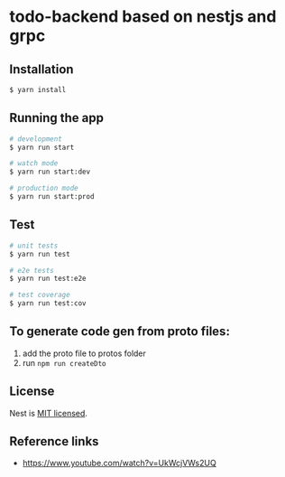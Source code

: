# todo-backend based on nestjs and grpc

## Installation

```bash
$ yarn install
```

## Running the app

```bash
# development
$ yarn run start

# watch mode
$ yarn run start:dev

# production mode
$ yarn run start:prod
```

## Test

```bash
# unit tests
$ yarn run test

# e2e tests
$ yarn run test:e2e

# test coverage
$ yarn run test:cov
```

## To generate code gen from proto files:

1. add the proto file to protos folder
2. run `npm run createDto`

## License

Nest is [MIT licensed](LICENSE).

## Reference links

- https://www.youtube.com/watch?v=UkWcjVWs2UQ
